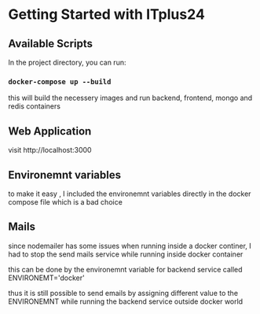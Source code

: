 # Getting Started with ITplus24

## Available Scripts

In the project directory, you can run:

### `docker-compose up --build`

this will build the necessery images and run backend, frontend, mongo and redis containers

## Web Application

visit http://localhost:3000

## Environemnt variables

to make it easy , I included the environemnt variables directly in the docker compose file
which is a bad choice

## Mails

since nodemailer has some issues when running inside a docker continer, I had to stop the send mails service
while running inside docker container

this can be done by the environemnt variable for backend service called ENVIRONEMT='docker'

thus it is still possible to send emails by assigning different value to the ENVIRONEMNT while running the backend service outside docker world
